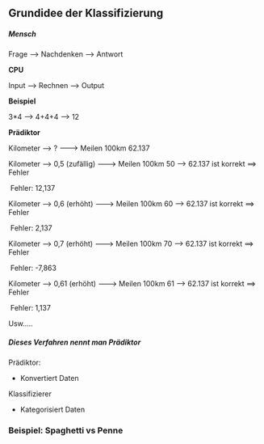 ## Grundidee der Klassifizierung

##### **Mensch** 

Frage --> Nachdenken --> Antwort



**CPU**

Input --> Rechnen --> Output



**Beispiel**

3*4 --> 4+4+4 --> 12



**Prädiktor**

Kilometer -->  ?  ---> Meilen
100km				   62.137



Kilometer -->  0,5 (zufällig) ---> Meilen
100km				   					   50 --> 62.137 ist korrekt ==> Fehler

​													   Fehler: 12,137



Kilometer -->  0,6 (erhöht) ---> Meilen
100km				   					   60 --> 62.137 ist korrekt ==> Fehler

​													   Fehler: 2,137



Kilometer -->  0,7 (erhöht) ---> Meilen
100km				   					   70 --> 62.137 ist korrekt ==> Fehler

​													   Fehler: -7,863



Kilometer -->  0,61 (erhöht) ---> Meilen
100km				   					   61 --> 62.137 ist korrekt ==> Fehler

​													   Fehler: 1,137

Usw.....



##### **Dieses Verfahren nennt man Prädiktor**

Prädiktor:

- Konvertiert Daten

Klassifizierer

- Kategorisiert Daten





### Beispiel: Spaghetti vs Penne

